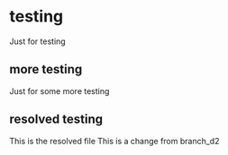 # testing
Just for testing
## more testing
Just for some more testing
## resolved testing
This is the resolved file
This is a change from branch_d2
